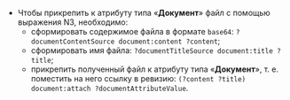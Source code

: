 - Чтобы прикрепить к атрибуту типа «**Документ**» файл с помощью выражения N3, необходимо:
    - сформировать содержимое файла в формате `base64`: `?documentContentSource document:content ?content`;
    - сформировать имя файла: `?documentTitleSource document:title ?title`;
    - прикрепить полученный файл к атрибуту типа «**Документ**», т. е. поместить на него ссылку в ревизию: `(?content ?title) document:attach ?documentAttributeValue`.
